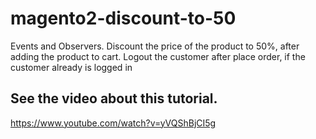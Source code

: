 # magento2-discount-to-50
Events and Observers. Discount the price of the product to 50%, after adding the product to cart. Logout the customer after place order, if the customer already is logged in

## See the video about this tutorial.
https://www.youtube.com/watch?v=yVQShBjCI5g
